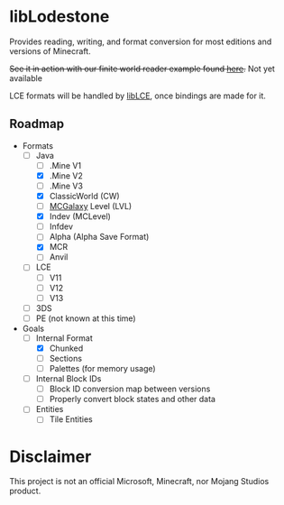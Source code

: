 # libLodestone
Provides reading, writing, and format conversion for most editions and versions of Minecraft.

~~See it in action with our finite world reader example found [here](https://team-lodestone.github.io/examples/finite.html).~~
Not yet available

LCE formats will be handled by [libLCE](https://github.com/DexrnZacAttack/libLCE), once bindings are made for it.

## Roadmap
- Formats
  - [ ] Java 
    - [ ] .Mine V1
    - [X] .Mine V2
    - [ ] .Mine V3
    - [X] ClassicWorld (CW)
    - [ ] [MCGalaxy](https://github.com/ClassiCube/MCGalaxy) Level (LVL)
    - [X] Indev (MCLevel)
    - [ ] Infdev
    - [ ] Alpha (Alpha Save Format)
    - [X] MCR
    - [ ] Anvil
  - [ ] LCE
    - [ ] V11
    - [ ] V12
    - [ ] V13
  - [ ] 3DS
  - [ ] PE (not known at this time)
- Goals
  - [ ] Internal Format
    - [X] Chunked
    - [ ] Sections
    - [ ] Palettes (for memory usage)
  - [ ] Internal Block IDs
    - [ ] Block ID conversion map between versions
    - [ ] Properly convert block states and other data
  - [ ] Entities
    - [ ] Tile Entities 

# Disclaimer
This project is not an official Microsoft, Minecraft, nor Mojang Studios product.